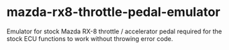 # mazda-rx8-throttle-pedal-emulator
Emulator for stock Mazda RX-8 throttle / accelerator pedal required for the stock ECU functions to work without throwing error code.
